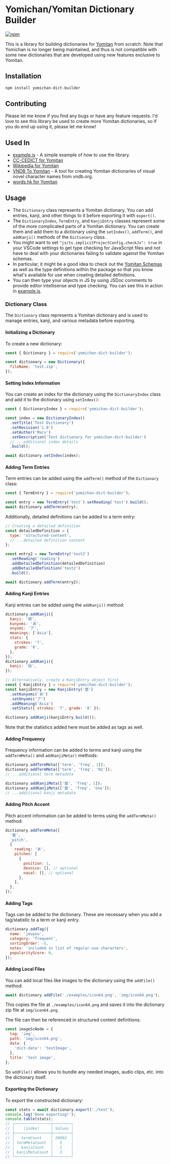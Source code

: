# Yomichan/Yomitan Dictionary Builder

[![npm](https://img.shields.io/npm/v/yomichan-dict-builder?style=for-the-badge)](https://www.npmjs.com/package/yomichan-dict-builder)

This is a library for building dictionaries for
[Yomitan](https://github/themoeway/yomitan) from scratch. Note that Yomichan is
no longer being maintained, and thus is not compatible with some new
dictionaries that are developed using new features exclusive to Yomitan.

## Installation

```sh
npm install yomichan-dict-builder
```

## Contributing

Please let me know if you find any bugs or have any feature requests. I'd love
to see this library be used to create more Yomitan dictionaries, so if you do
end up using it, please let me know!

## Used In

- [example.js](./examples/example.js) - A simple example of how to use the
  library.
- [CC-CEDICT for Yomitan](https://github.com/MarvNC/cc-cedict-yomitan)
- [Wikipedia for Yomitan](https://github.com/MarvNC/wikipedia-yomitan)
- [VNDB To Yomitan](https://github.com/asayake-b5/yomitan-vndb) - A tool for
  creating Yomitan dictionaries of visual novel character names from vndb.org.
- [words.hk for Yomitan](https://github.com/MarvNC/wordshk-yomitan)

## Usage

- The `Dictionary` class represents a Yomitan dictionary. You can add entries,
  kanji, and other things to it before exporting it with `export()`.
- The `DictionaryIndex`, `TermEntry`, and `KanjiEntry` classes represent some of
  the more complicated parts of a Yomitan dictionary. You can create them and
  add them to a dictionary using the `setIndex()`, `addTerm()`, and `addKanji()`
  methods of the `Dictionary` class.
- You might want to set `"js/ts.implicitProjectConfig.checkJs": true` in your
  VSCode settings to get type checking for JavaScript files and not have to deal
  with your dictionaries failing to validate against the Yomitan schemas.
- In particular, it might be a good idea to check out the
  [Yomitan Schemas](https://github.com/MarvNC/yomichan-dictionaries/blob/master/how-to-make-yomichan-dictionaries.md#read-the-schemas)
  as well as the type definitions within the package so that you know what's
  available for use when creating detailed definitions.
- You can then type your objects in JS by using JSDoc comments to provide editor
  intellisense and type checking. You can see this in action in
  [example.js](./examples/example.js).

### Dictionary Class

The `Dictionary` class represents a Yomitan dictionary and is used to manage
entries, kanji, and various metadata before exporting.

#### Initializing a Dictionary

To create a new dictionary:

```javascript
const { Dictionary } = require('yomichan-dict-builder');

const dictionary = new Dictionary({
  fileName: 'test.zip',
});
```

#### Setting Index Information

You can create an index for the dictionary using the `DictionaryIndex` class and
add it to the dictionary using `setIndex()`:

```javascript
const { DictionaryIndex } = require('yomichan-dict-builder');

const index = new DictionaryIndex()
  .setTitle('Test Dictionary')
  .setRevision('1.0')
  .setAuthor('Marv')
  .setDescription('Test dictionary for yomichan-dict-builder')
  // ...additional index details
  .build();

await dictionary.setIndex(index);
```

#### Adding Term Entries

Term entries can be added using the `addTerm()` method of the `Dictionary`
class:

```javascript
const { TermEntry } = require('yomichan-dict-builder');

const entry = new TermEntry('test').setReading('test').build();
await dictionary.addTerm(entry);
```

Additionally, detailed definitions can be added to a term entry:

```javascript
// Creating a detailed definition
const detailedDefinition = {
  type: 'structured-content',
  // ...detailed definition content
};

const entry2 = new TermEntry('test2')
  .setReading('reading')
  .addDetailedDefinition(detailedDefinition)
  .addDetailedDefinition('test2')
  .build();

await dictionary.addTerm(entry2);
```

#### Adding Kanji Entries

Kanji entries can be added using the `addKanji()` method:

```javascript
dictionary.addKanji({
  kanji: '読',
  kunyomi: 'あ',
  onyomi: 'ア',
  meanings: ['Asia'],
  stats: {
    strokes: '7',
    grade: '8',
  },
});
dictionary.addKanji({
  kanji: '詠',
});

// Alternatively, create a KanjiEntry object first
const { KanjiEntry } = require('yomichan-dict-builder');
const kanjiEntry = new KanjiEntry('亜')
  .setKunyomi('あ')
  .setOnyomi('ア')
  .addMeaning('Asia')
  .setStats({ strokes: '7', grade: '8' });

dictionary.addKanji(kanjiEntry.build());
```

Note that the statistics added here must be added as tags as well.

#### Adding Frequency

Frequency information can be added to terms and kanji using the `addTermMeta()`
and `addKanjiMeta()` methods:

```javascript
dictionary.addTermMeta(['term', 'freq', 1]);
dictionary.addTermMeta(['term', 'freq', 'N1']);
// ...additional term metadata

dictionary.addKanjiMeta(['亜', 'freq', 1]);
dictionary.addKanjiMeta(['亜', 'freq', 'one']);
// ...additional kanji metadata
```

#### Adding Pitch Accent

Pitch accent information can be added to terms using the `addTermMeta()` method:

```javascript
dictionary.addTermMeta([
  '亜',
  'pitch',
  {
    reading: 'あ',
    pitches: [
      {
        position: 1,
        devoice: [], // optional
        nasal: [], // optional
      },
    ],
  },
]);
```

#### Adding Tags

Tags can be added to the dictionary. These are necessary when you add a
tag/statistic to a term or kanji entry.

```javascript
dictionary.addTag({
  name: 'jouyou',
  category: 'frequent',
  sortingOrder: -5,
  notes: 'included in list of regular-use characters',
  popularityScore: 0,
});
```

#### Adding Local Files

You can add local files like images to the dictionary using the `addFile()`
method:

```js
await dictionary.addFile('./examples/icon64.png', 'img/icon64.png');
```

This copies the file at `./examples/icon64.png` and saves it into the dictionary
zip file at `img/icon64.png`.

The file can then be referenced in structured content definitions:

```js
const imageScNode = {
  tag: 'img',
  path: 'img/icon64.png',
  data: {
    'dict-data': 'testImage',
  },
  title: 'test image',
};
```

So `addFile()` allows you to bundle any needed images, audio clips, etc. into
the dictionary itself.

#### Exporting the Dictionary

To export the constructed dictionary:

```javascript
const stats = await dictionary.export('./test');
console.log('Done exporting!');
console.table(stats);
// ┌────────────────┬────────┐
// │    (index)     │ Values │
// ├────────────────┼────────┤
// │   termCount    │ 20002  │
// │ termMetaCount  │   5    │
// │   kanjiCount   │   1    │
// │ kanjiMetaCount │   3    │
// └────────────────┴────────┘
```
